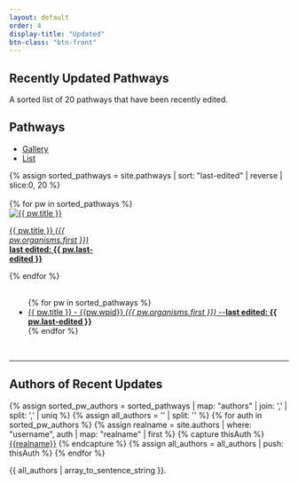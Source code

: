 ```yaml
---
layout: default
order: 4
display-title: "Updated"
btn-class: "btn-front"
---
```

    
<h2 id="title">Recently Updated Pathways</h2>
<p>A sorted list of 20 pathways that have been recently edited.</p> 

<h2>Pathways</h2>
<ul class="nav nav-tabs">
    <li class="nav-item">
        <a class="nav-link active" data-toggle="tab" href="#gallery">Gallery</a>
    </li>
      <li class="nav-item">
        <a class="nav-link" data-toggle="tab" href="#list">List</a>
      </li>
</ul>
{% assign sorted_pathways = site.pathways | sort: "last-edited" | reverse | slice:0, 20 %}
<div class="tab-content" >
    <div class="tab-pane fade show active" id="gallery" role="tabpanel">
        <br/>
    <div class="row">
      {% for pw in sorted_pathways %}
          <div class="col-sm-auto">
            <div class="card" style="width: 10rem;">
              <a class="card-link" href="{{ pw.url }}">
              <img class="card-img-top" loading="lazy" src="/assets/img/{{pw.wpid}}/{{pw.wpid}}-thumb.png" alt="{{ pw.title }}">
              <div class="card-body">
                <p class="card-text">{{ pw.title }} <em>({{ pw.organisms.first }})</em>
                <br /><b>last edited: {{ pw.last-edited }}</b></p>
              </div>
              </a>
            </div>
          </div>
      {% endfor %}
    </div>
  </div>
  <div class="tab-pane fade" id="list" role="tabpanel">
    <br/>
    <div class="row" style="margin-left: 10px;">
      <ul>
        {% for pw in sorted_pathways %}
              <li><a href="{{ pw.url }}">{{ pw.title }} - {{pw.wpid}} <em>({{ pw.organisms.first }})</em> --<b>last edited: {{ pw.last-edited }}</b></a></li>
        {% endfor %}
      </ul>
    </div>  
  </div>
</div>
<br/>
<hr/>
<h2>Authors of Recent Updates</h2>
{% assign sorted_pw_authors = sorted_pathways | map: "authors" | join: ','  | split: ',' | uniq  %} <!-- REPLACE authors with "recent author" -->
{% assign all_authors = '' | split: '' %}
{% for auth in sorted_pw_authors %}
  {% assign realname = site.authors | where: "username", auth | map: "realname" | first  %}
  {% capture thisAuth %}
    <a href="{{site.url}}/authors/{{auth}}.html" title="View author profile">{{realname}}</a>
  {% endcapture %}
  {% assign all_authors = all_authors | push: thisAuth %}
{% endfor %}
<p>{{ all_authors | array_to_sentence_string }}.</p>
